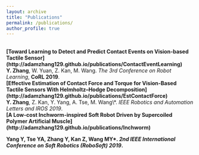 ```yaml
---
layout: archive
title: "Publications"
permalink: /publications/
author_profile: true
---
```


<br>
<b>[Toward Learning to Detect and Predict Contact Events on Vision-based Tactile Sensor](http://adamzhang129.github.io/publications/ContactEventLearning)</b> 
<br> 
<b>Y. Zhang</b>, W. Yuan, Z. Kan, M. Wang.
<i>The 3rd Conference on Robot Learning</i>, <b>CoRL 2019</b>.

<br> 
<b>[Effective Estimation of Contact Force and Torque for Vision-Based Tactile Sensors With Helmholtz–Hodge Decomposition](http://adamzhang129.github.io/publications/EstContactForce)</b> 
<br> 
<b>Y. Zhang</b>, Z. Kan, Y. Yang, A. Tse, M. Wang\*.
<i>IEEE Robotics and Automation Letters and IROS 2019</i>.


<br> 
<b>[A Low-cost Inchworm-inspired Soft Robot Driven by Supercoiled Polymer Artificial Muscle](http://adamzhang129.github.io/publications/Inchworm)</b> 
<br> 

<b>Yang Y, Tse YA, <b>Zhang Y</b>, Kan Z, Wang MY\*.
<i>2nd IEEE International Conference on Soft Robotics (RoboSoft) 2019</i>.